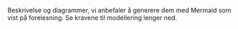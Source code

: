 Beskrivelse og diagrammer, vi anbefaler å generere dem med
Mermaid som vist på forelesning. Se kravene til modellering
lenger ned.
